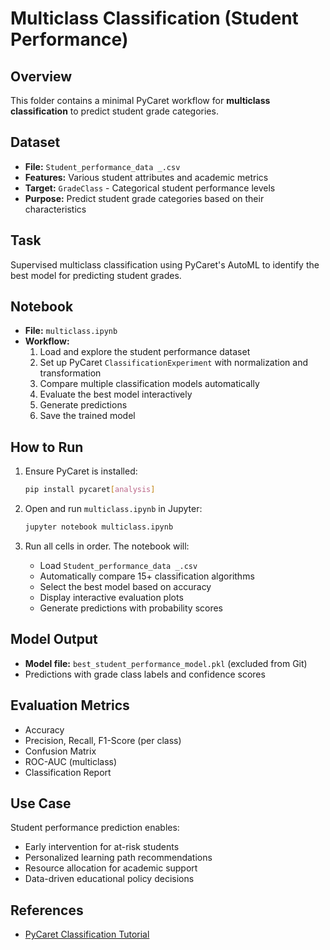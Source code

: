 # Multiclass Classification (Student Performance)

## Overview
This folder contains a minimal PyCaret workflow for **multiclass classification** to predict student grade categories.

## Dataset
- **File:** `Student_performance_data _.csv`
- **Features:** Various student attributes and academic metrics
- **Target:** `GradeClass` - Categorical student performance levels
- **Purpose:** Predict student grade categories based on their characteristics

## Task
Supervised multiclass classification using PyCaret's AutoML to identify the best model for predicting student grades.

## Notebook
- **File:** `multiclass.ipynb`
- **Workflow:**
  1. Load and explore the student performance dataset
  2. Set up PyCaret `ClassificationExperiment` with normalization and transformation
  3. Compare multiple classification models automatically
  4. Evaluate the best model interactively
  5. Generate predictions
  6. Save the trained model

## How to Run
1. Ensure PyCaret is installed:
   ```bash
   pip install pycaret[analysis]
   ```

2. Open and run `multiclass.ipynb` in Jupyter:
   ```bash
   jupyter notebook multiclass.ipynb
   ```

3. Run all cells in order. The notebook will:
   - Load `Student_performance_data _.csv`
   - Automatically compare 15+ classification algorithms
   - Select the best model based on accuracy
   - Display interactive evaluation plots
   - Generate predictions with probability scores

## Model Output
- **Model file:** `best_student_performance_model.pkl` (excluded from Git)
- Predictions with grade class labels and confidence scores

## Evaluation Metrics
- Accuracy
- Precision, Recall, F1-Score (per class)
- Confusion Matrix
- ROC-AUC (multiclass)
- Classification Report

## Use Case
Student performance prediction enables:
- Early intervention for at-risk students
- Personalized learning path recommendations
- Resource allocation for academic support
- Data-driven educational policy decisions

## References
- [PyCaret Classification Tutorial](https://pycaret.gitbook.io/docs/get-started/tutorials)
